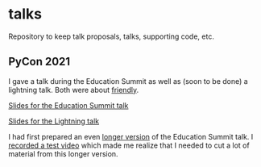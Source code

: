 # talks
Repository to keep talk proposals, talks, supporting code, etc.


## PyCon 2021

I gave a talk during the Education Summit as well as (soon to be done)
a lightning talk. Both were about [friendly](https://github.com/aroberge/friendly).

[Slides for the Education Summit talk](https://github.com/aroberge/talks/blob/master/pycon-2021/Introducing%20friendly.pdf)

[Slides for the Lightning talk](https://github.com/aroberge/talks/blob/master/pycon-2021/Introducing%20friendly.pdf)


I had first prepared an even [longer version](https://github.com/aroberge/talks/blob/master/pycon-2021/Introducing%20friendly_long.pdf) of the Education Summit talk.
I [recorded a test video](https://youtu.be/e8G1Nr8P504) which made me realize
that I needed to cut a lot of material from this longer version.
